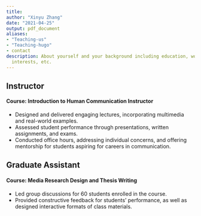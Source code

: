 ```yaml
---
title: 
author: "Xinyu Zhang"
date: "2021-04-25"
output: pdf_document
aliases:
- "Teaching-us"
- "Teaching-hugo"
- contact
description: About yourself and your background including education, work experience,
  interests, etc.
---
```


## Instructor

#### Course: Introduction to Human Communication Instructor

- Designed and delivered engaging lectures, incorporating multimedia and real-world examples. 
- Assessed student performance through presentations, written assignments, and exams. 
- Conducted office hours, addressing individual concerns, and offering mentorship for students aspiring for careers in communication.

## Graduate Assistant

#### Course: Media Research Design and Thesis Writing

- Led group discussions for 60 students enrolled in the course. 
- Provided constructive feedback for students’ performance, as well as designed interactive formats of class materials.







